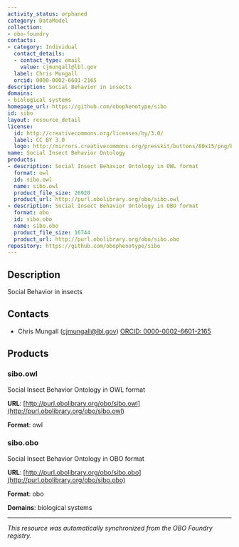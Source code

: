 ```yaml
---
activity_status: orphaned
category: DataModel
collection:
- obo-foundry
contacts:
- category: Individual
  contact_details:
  - contact_type: email
    value: cjmungall@lbl.gov
  label: Chris Mungall
  orcid: 0000-0002-6601-2165
description: Social Behavior in insects
domains:
- biological systems
homepage_url: https://github.com/obophenotype/sibo
id: sibo
layout: resource_detail
license:
  id: http://creativecommons.org/licenses/by/3.0/
  label: CC BY 3.0
  logo: http://mirrors.creativecommons.org/presskit/buttons/80x15/png/by.png
name: Social Insect Behavior Ontology
products:
- description: Social Insect Behavior Ontology in OWL format
  format: owl
  id: sibo.owl
  name: sibo.owl
  product_file_size: 26920
  product_url: http://purl.obolibrary.org/obo/sibo.owl
- description: Social Insect Behavior Ontology in OBO format
  format: obo
  id: sibo.obo
  name: sibo.obo
  product_file_size: 16744
  product_url: http://purl.obolibrary.org/obo/sibo.obo
repository: https://github.com/obophenotype/sibo
---
```

## Description

Social Behavior in insects

## Contacts

- Chris Mungall (cjmungall@lbl.gov) [ORCID: 0000-0002-6601-2165](https://orcid.org/0000-0002-6601-2165)

## Products

### sibo.owl

Social Insect Behavior Ontology in OWL format

**URL**: [http://purl.obolibrary.org/obo/sibo.owl](http://purl.obolibrary.org/obo/sibo.owl)

**Format**: owl

### sibo.obo

Social Insect Behavior Ontology in OBO format

**URL**: [http://purl.obolibrary.org/obo/sibo.obo](http://purl.obolibrary.org/obo/sibo.obo)

**Format**: obo

**Domains**: biological systems

---

*This resource was automatically synchronized from the OBO Foundry registry.*